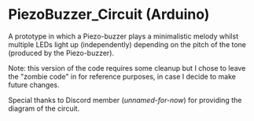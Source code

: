 # PiezoBuzzer_Circuit (Arduino) 

A prototype in which a Piezo-buzzer plays a minimalistic melody whilst multiple LEDs light up (independently) depending on the pitch of the tone (produced by the Piezo-buzzer).

Note: this version of the code requires some cleanup but I chose to leave the "zombie code" in for reference purposes, in case I decide to make future changes. 

Special thanks to Discord member (*unnamed-for-now*) for providing the diagram of the circuit.  
